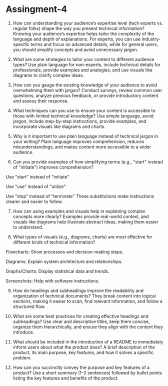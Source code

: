 # Assingment-4
1. How can understanding your audience’s expertise level (tech experts vs. regular folks) shape the way you present technical information?
Knowing your audience’s expertise helps tailor the complexity of the language and depth of explanations. For experts, you can use industry-specific terms and focus on advanced details, while for general users, you should simplify concepts and avoid unnecessary jargon.

2. What are some strategies to tailor your content to different audience types?
Use plain language for non-experts, include technical details for professionals, provide examples and analogies, and use visuals like diagrams to clarify complex ideas.

3. How can you gauge the existing knowledge of your audience to avoid overwhelming them with jargon?
Conduct surveys, review common user questions, analyze previous feedback, or provide introductory content and assess their response.

4. What techniques can you use to ensure your content is accessible to those with limited technical knowledge?
Use simple language, avoid jargon, include step-by-step instructions, provide examples, and incorporate visuals like diagrams and charts.

5. Why is it important to use plain language instead of technical jargon in your writing?
Plain language improves comprehension, reduces misunderstandings, and makes content more accessible to a wider audience.

6. Can you provide examples of how simplifying terms (e.g., "start" instead of "initiate") improves comprehension?

Use "start" instead of "initiate"

Use "use" instead of "utilize"

Use "stop" instead of "terminate"
These substitutions make instructions clearer and easier to follow.

7. How can using examples and visuals help in explaining complex concepts more clearly?
Examples provide real-world context, and visuals like diagrams help illustrate abstract ideas, making them easier to understand.

8. What types of visuals (e.g., diagrams, charts) are most effective for different kinds of technical information?

Flowcharts: Show processes and decision-making steps.

Diagrams: Explain system architecture and relationships.

Graphs/Charts: Display statistical data and trends.

Screenshots: Help with software instructions.

9. How do headings and subheadings improve the readability and organization of technical documents?
They break content into logical sections, making it easier to scan, find relevant information, and follow a structured flow.

10. What are some best practices for creating effective headings and subheadings?
Use clear and descriptive titles, keep them concise, organize them hierarchically, and ensure they align with the content they introduce.

11. What should be included in the introduction of a README to immediately inform users about what the product does?
A brief description of the product, its main purpose, key features, and how it solves a specific problem.

12. How can you succinctly convey the purpose and key features of a product?
Use a short summary (1–2 sentences) followed by bullet points listing the key features and benefits of the product.







